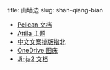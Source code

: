 title: 山墙边
slug: shan-qiang-bian

- [Pelican 文档](https://docs.getpelican.com/en/latest/index.html)
- [Attila 主题](https://github.com/arulrajnet/attila)
- [中文文案排版指北](https://www.w3cschool.cn/vgprrs/)
- [OneDrive 图床](https://harrisoff.github.io/onedrive-image-hosting)
- [Jinja2 文档](http://docs.jinkan.org/docs/jinja2/index.html)
  
  
  
  
  
  
  
  
  
  
  
  